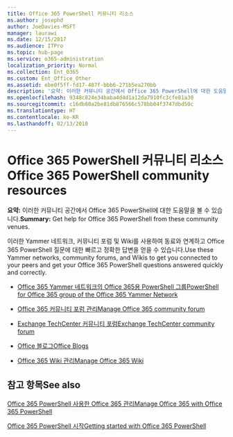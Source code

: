 ```yaml
---
title: Office 365 PowerShell 커뮤니티 리소스
ms.author: josephd
author: JoeDavies-MSFT
manager: laurawi
ms.date: 12/15/2017
ms.audience: ITPro
ms.topic: hub-page
ms.service: o365-administration
localization_priority: Normal
ms.collection: Ent_O365
ms.custom: Ent_Office_Other
ms.assetid: ebe0f5ff-fd17-487f-bbb6-271b5ea270bb
description: '요약: 이러한 커뮤니티 공간에서 Office 365 PowerShell에 대한 도움말을 볼 수 있습니다.'
ms.openlocfilehash: 9348c824e34baba4d4d1a12da7910fc3cfe81a30
ms.sourcegitcommit: c16db80a2be81db876566c578bb04f3747dbd50c
ms.translationtype: HT
ms.contentlocale: ko-KR
ms.lasthandoff: 02/13/2018
---
```

# <a name="office-365-powershell-community-resources"></a><span data-ttu-id="047f2-103">Office 365 PowerShell 커뮤니티 리소스</span><span class="sxs-lookup"><span data-stu-id="047f2-103">Office 365 PowerShell community resources</span></span>

 <span data-ttu-id="047f2-104">**요약:** 이러한 커뮤니티 공간에서 Office 365 PowerShell에 대한 도움말을 볼 수 있습니다.</span><span class="sxs-lookup"><span data-stu-id="047f2-104">**Summary:** Get help for Office 365 PowerShell from these community venues.</span></span>
  
<span data-ttu-id="047f2-105">이러한 Yammer 네트워크, 커뮤니티 포럼 및 Wiki를 사용하여 동료와 연계하고 Office 365 PowerShell 질문에 대한 빠르고 정확한 답변을 얻을 수 있습니다.</span><span class="sxs-lookup"><span data-stu-id="047f2-105">Use these Yammer networks, community forums, and Wikis to get you connected to your peers and get your Office 365 PowerShell questions answered quickly and correctly.</span></span> 
  
- [<span data-ttu-id="047f2-106">Office 365 Yammer 네트워크의 Office 365용 PowerShell 그룹</span><span class="sxs-lookup"><span data-stu-id="047f2-106">PowerShell for Office 365 group of the Office 365 Yammer Network</span></span>](https://www.yammer.com/itpronetwork/#/threads/inGroup?type=in_group&amp;feedId=4632269)
    
- [<span data-ttu-id="047f2-107">Office 365 커뮤니티 포럼 관리</span><span class="sxs-lookup"><span data-stu-id="047f2-107">Manage Office 365 community forum</span></span>](https://community.office365.com/ko-KR/f/148.aspx)
    
- [<span data-ttu-id="047f2-108">Exchange TechCenter 커뮤니티 포럼</span><span class="sxs-lookup"><span data-stu-id="047f2-108">Exchange TechCenter community forum</span></span>](https://social.technet.microsoft.com/Forums/exchange/en-US/home?forum=exchangesvrgeneral)
    
- [<span data-ttu-id="047f2-109">Office 블로그</span><span class="sxs-lookup"><span data-stu-id="047f2-109">Office Blogs</span></span>](https://blogs.office.com/)
    
- [<span data-ttu-id="047f2-110">Office 365 Wiki 관리</span><span class="sxs-lookup"><span data-stu-id="047f2-110">Manage Office 365 Wiki</span></span>](https://community.office365.com/ko-KR/w/manage/default.aspx)
    
## <a name="see-also"></a><span data-ttu-id="047f2-111">참고 항목</span><span class="sxs-lookup"><span data-stu-id="047f2-111">See also</span></span>

#### 

[<span data-ttu-id="047f2-112">Office 365 PowerShell 사용한 Office 365 관리</span><span class="sxs-lookup"><span data-stu-id="047f2-112">Manage Office 365 with Office 365 PowerShell</span></span>](manage-office-365-with-office-365-powershell.md)
  
[<span data-ttu-id="047f2-113">Office 365 PowerShell 시작</span><span class="sxs-lookup"><span data-stu-id="047f2-113">Getting started with Office 365 PowerShell</span></span>](getting-started-with-office-365-powershell.md)

